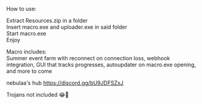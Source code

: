 How to use:  

Extract Resources.zip in a folder  
Insert macro.exe and uploader.exe in said folder  
Start macro.exe  
Enjoy  
  
Macro includes:  
Summer event farm with reconnect on connection loss, webhook integration, GUI that tracks progresses, autoupdater on macro.exe opening, and more to come  

  
nebulaa's hub https://discord.gg/bU9JDFSZxJ  


  Trojans not included 😂🏹
